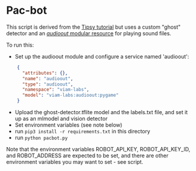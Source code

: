 # Pac-bot

This script is derived from the [Tipsy tutorial](https://docs.viam.com/tutorials/projects/tipsy/) but uses a custom "ghost" detector and an [*audioout* modular resource](https://github.com/viam-labs/audioout) for playing sound files.

To run this:

* Set up the audioout module and configure a service named 'audioout':

``` json
    {
      "attributes": {},
      "name": "audioout",
      "type": "audioout",
      "namespace": "viam-labs",
      "model": "viam-labs:audioout:pygame"
    }
```

* Upload the ghost-detector.tflite model and the labels.txt file, and set it up as an mlmodel and vision detector
* Set environment variables (see note below)
* run `pip3 install -r requirements.txt` in this directory
* run `python pacbot.py`

Note that the environment variables ROBOT_API_KEY, ROBOT_API_KEY_ID, and ROBOT_ADDRESS are expected to be set, and there are other environment variables you may want to set - see script.
